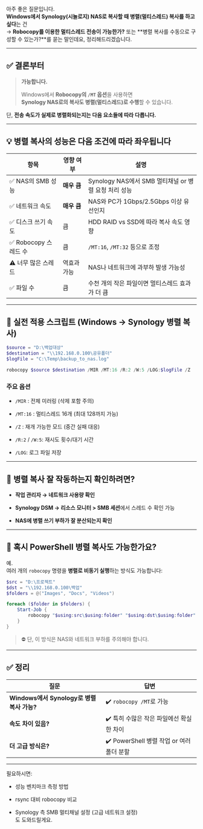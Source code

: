 아주 좋은 질문입니다.  
**Windows에서 Synology(시놀로지) NAS로 복사할 때 병렬(멀티스레드) 복사를 하고 싶다**는 건  
→ **Robocopy를 이용한 멀티스레드 전송이 가능한가?** 또는 **병렬 복사를 수동으로 구성할 수 있는가?**를 묻는 말인데요, 정리해드리겠습니다.

---

## ✅ 결론부터

> **가능합니다.**
> 
> Windows에서 **Robocopy의 `/MT` 옵션**을 사용하면  
> **Synology NAS로의 복사도 병렬(멀티스레드)로 수행**할 수 있습니다.

단, **전송 속도가 실제로 병렬화되는지는 다음 요소들에 따라 다릅니다.**

---

## 💡 병렬 복사의 성능은 다음 조건에 따라 좌우됩니다

|항목|영향 여부|설명|
|---|---|---|
|✅ NAS의 SMB 성능|**매우 큼**|Synology NAS에서 SMB 멀티채널 or 병렬 요청 처리 성능|
|✅ 네트워크 속도|**매우 큼**|NAS와 PC가 1Gbps/2.5Gbps 이상 유선인지|
|✅ 디스크 쓰기 속도|큼|HDD RAID vs SSD에 따라 복사 속도 영향|
|✅ Robocopy 스레드 수|큼|`/MT:16`, `/MT:32` 등으로 조정|
|⚠️ 너무 많은 스레드|역효과 가능|NAS나 네트워크에 과부하 발생 가능성|
|✅ 파일 수|큼|수천 개의 작은 파일이면 멀티스레드 효과가 더 큼|

---

## 🔧 실전 적용 스크립트 (Windows → Synology 병렬 복사)

```powershell
$source = "D:\백업대상"
$destination = "\\192.168.0.100\공유폴더"
$logFile = "C:\Temp\backup_to_nas.log"

robocopy $source $destination /MIR /MT:16 /R:2 /W:5 /LOG:$logFile /Z
```

### 주요 옵션

- `/MIR` : 전체 미러링 (삭제 포함 주의)
    
- `/MT:16` : 멀티스레드 16개 (최대 128까지 가능)
    
- `/Z` : 재개 가능한 모드 (중간 실패 대응)
    
- `/R:2` / `/W:5`: 재시도 횟수/대기 시간
    
- `/LOG`: 로그 파일 저장
    

---

## 📌 병렬 복사 잘 작동하는지 확인하려면?

- **작업 관리자 → 네트워크 사용량 확인**
    
- **Synology DSM → 리소스 모니터 > SMB 세션**에서 스레드 수 확인 가능
    
- **NAS에 병렬 쓰기 부하가 잘 분산되는지 확인**
    

---

## 🔄 혹시 PowerShell 병렬 복사도 가능한가요?

예.  
여러 개의 `robocopy` 명령을 **병렬로 비동기 실행**하는 방식도 가능합니다:

```powershell
$src = "D:\프로젝트"
$dst = "\\192.168.0.100\백업"
$folders = @("Images", "Docs", "Videos")

foreach ($folder in $folders) {
    Start-Job {
        robocopy "$using:src\$using:folder" "$using:dst\$using:folder" /MIR /MT:8 /R:2 /W:5
    }
}
```

> ⛔ 단, 이 방식은 NAS와 네트워크 부하를 주의해야 합니다.

---

## ✅ 정리

|질문|답변|
|---|---|
|**Windows에서 Synology로 병렬 복사 가능?**|✔️ `robocopy /MT`로 가능|
|**속도 차이 있음?**|✔️ 특히 수많은 작은 파일에선 확실한 차이|
|**더 고급 방식은?**|✔️ PowerShell 병렬 작업 or 여러 폴더 분할|

---

필요하시면:

- 성능 벤치마크 측정 방법
    
- rsync 대비 robocopy 비교
    
- Synology 측 SMB 멀티채널 설정 (고급 네트워크 설정)  
    도 도와드릴게요.